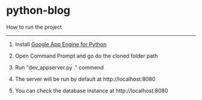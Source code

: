 # python-blog

How to run the project
______________________

1. Install <a href="https://cloud.google.com/appengine/docs/standard/python/download">Google App Engine for Python</a>

2. Open Command Prompt and go do the cloned folder path

3. Run "dev_appserver.py ." commend

4. The server will be run by default at http://localhost:8080

4. You can check the database instance at http://localhost:8080
